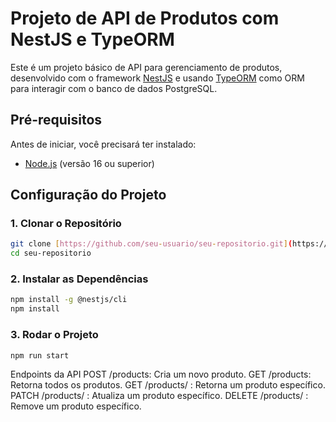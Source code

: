 # Projeto de API de Produtos com NestJS e TypeORM

Este é um projeto básico de API para gerenciamento de produtos, desenvolvido com o framework [NestJS](https://nestjs.com/) e usando [TypeORM](https://typeorm.io/) como ORM para interagir com o banco de dados PostgreSQL.

## Pré-requisitos

Antes de iniciar, você precisará ter instalado:

- [Node.js](https://nodejs.org/en/download/) (versão 16 ou superior)

## Configuração do Projeto

### 1. Clonar o Repositório

```bash
git clone [https://github.com/seu-usuario/seu-repositorio.git](https://github.com/JoaoMarcosCS/atv-4sem-backend.git)
cd seu-repositorio
```

### 2. Instalar as Dependências

```bash
npm install -g @nestjs/cli
npm install
```

### 3. Rodar o Projeto

```bash
npm run start
```

Endpoints da API
POST /products: Cria um novo produto.
GET /products: Retorna todos os produtos.
GET /products/
: Retorna um produto específico.
PATCH /products/
: Atualiza um produto específico.
DELETE /products/
: Remove um produto específico.
